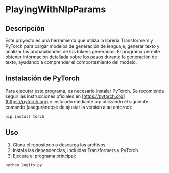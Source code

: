 # PlayingWithNlpParams

## Descripción
Este proyecto es una herramienta que utiliza la librería Transformers y PyTorch para cargar modelos de generación de lenguaje, generar texto y analizar las probabilidades de los tokens generados. El programa permite obtener información detallada sobre los pasos durante la generación de texto, ayudando a comprender el comportamiento del modelo.

## Instalación de PyTorch
Para ejecutar este programa, es necesario instalar PyTorch. Se recomienda seguir las instrucciones oficiales en [https://pytorch.org](https://pytorch.org) o instalarlo mediante pip utilizando el siguiente comando (asegurándose de ajustar la versión a su entorno):
```bash
pip install torch
```

## Uso
1. Clona el repositorio o descarga los archivos.
2. Instala las dependencias, incluidas Transformers y PyTorch.
3. Ejecuta el programa principal:
```bash
python logits.py
```
